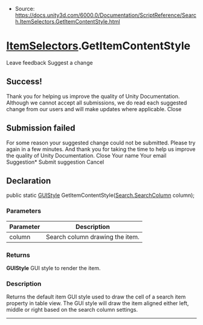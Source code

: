 * Source: https://docs.unity3d.com/6000.0/Documentation/ScriptReference/Search.ItemSelectors.GetItemContentStyle.html

#  [ItemSelectors](https://docs.unity3d.com/6000.0/Documentation/ScriptReference/Search.ItemSelectors.html).GetItemContentStyle
Leave feedback
Suggest a change
## Success!
Thank you for helping us improve the quality of Unity Documentation. Although we cannot accept all submissions, we do read each suggested change from our users and will make updates where applicable.
Close
## Submission failed
For some reason your suggested change could not be submitted. Please <a>try again</a> in a few minutes. And thank you for taking the time to help us improve the quality of Unity Documentation.
Close
Your name Your email Suggestion* Submit suggestion
Cancel
## Declaration
public static [GUIStyle](https://docs.unity3d.com/6000.0/Documentation/ScriptReference/GUIStyle.html) GetItemContentStyle([Search.SearchColumn](https://docs.unity3d.com/6000.0/Documentation/ScriptReference/Search.SearchColumn.html) column); 
### Parameters
Parameter | Description  
---|---  
column | Search column drawing the item.  
### Returns
**GUIStyle** GUI style to render the item. 
### Description
Returns the default item GUI style used to draw the cell of a search item property in table view.
The GUI style will draw the item aligned either left, middle or right based on the search column settings.
* * *
